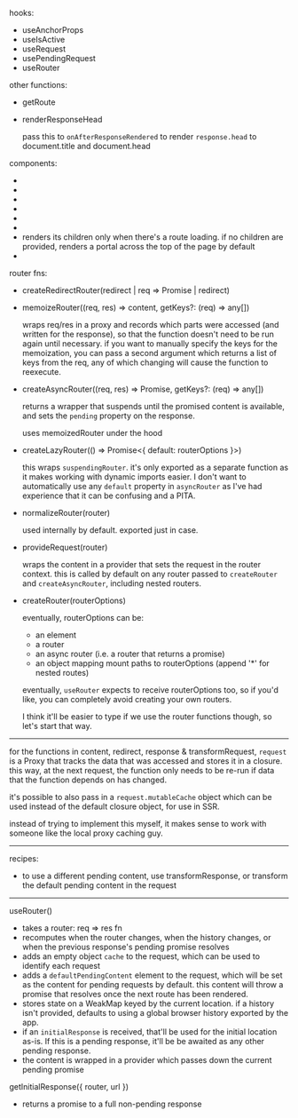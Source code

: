 hooks:

- useAnchorProps
- useIsActive
- useRequest
- usePendingRequest
- useRouter

other functions:

- getRoute

- renderResponseHead

  pass this to `onAfterResponseRendered` to render `response.head` to
  document.title and document.head

components:

- <HashScrollBehavior>
- <Link>
- <Router>
- <RouterEnvironment>
- <RouteContent>
- <RouteErrorBoundary>
- <RouteLoadingIndicator>
  renders its children only when there's a route loading. if no children are
  provided, renders a portal across the top of the page by default
- <RouteNotFoundBoundary>

router fns:

- createRedirectRouter(redirect | req => Promise<redirect> | redirect)

- memoizeRouter((req, res) => content, getKeys?: (req) => any[])

  wraps req/res in a proxy and records which parts were accessed (and written
  for the response), so that the function doesn't need to be run again until
  necessary. if you want to manually specify the keys for the memoization, you
  can pass a second argument which returns a list of keys from the req, any of
  which changing will cause the function to reexecute.

- createAsyncRouter((req, res) => Promise<content>, getKeys?: (req) => any[])

  returns a wrapper that suspends until the promised content is available,
  and sets the `pending` property on the response.

  uses memoizedRouter under the hood

- createLazyRouter(() => Promise<{ default: routerOptions }>)

  this wraps `suspendingRouter`. it's only exported as a separate function as it
  makes working with dynamic imports easier. I don't want to automatically use
  any `default` property in `asyncRouter` as I've had experience that it can be
  confusing and a PITA.

- normalizeRouter(router)

  used internally by default. exported just in case.

- provideRequest(router)

  wraps the content in a provider that sets the request in the router context.
  this is called by default on any router passed to `createRouter` and
  `createAsyncRouter`, including nested routers.

- createRouter(routerOptions)

  eventually, routerOptions can be:

  * an element
  * a router
  * an async router (i.e. a router that returns a promise)
  * an object mapping mount paths to routerOptions (append '*' for nested routes)

  eventually, `useRouter` expects to receive routerOptions too, so if you'd
  like, you can completely avoid creating your own routers.

  I think it'll be easier to type if we use the router functions though, so
  let's start that way.

---

for the functions in content, redirect, response & transformRequest,
`request` is a Proxy that tracks the data that was accessed and stores
it in a closure. this way, at the next request, the function only needs
to be re-run if data that the function depends on has changed.

it's possible to also pass in a `request.mutableCache` object which can be used
instead of the default closure object, for use in SSR.

instead of trying to implement this myself, it makes sense to work with
someone like the local proxy caching guy.

---

recipes:

- to use a different pending content, use transformResponse,
  or transform the default pending content in the request

---

useRouter()

- takes a router: req => res fn
- recomputes when the router changes, when the history changes, or when the
  previous response's pending promise resolves
- adds an empty object `cache` to the request, which can be used to identify
  each request
- adds a `defaultPendingContent` element to the request, which will be set
  as the content for pending requests by default. this content will throw a
  promise that resolves once the next route has been rendered.
- stores state on a WeakMap keyed by the current location. if a history isn't
  provided, defaults to using a global browser history exported by the app.
- if an `initialResponse` is received, that'll be used for the initial location
  as-is. If this is a pending response, it'll be be awaited as any other
  pending response.
- the content is wrapped in a provider which passes down the current pending
  promise

getInitialResponse({ router, url })

- returns a promise to a full non-pending response
